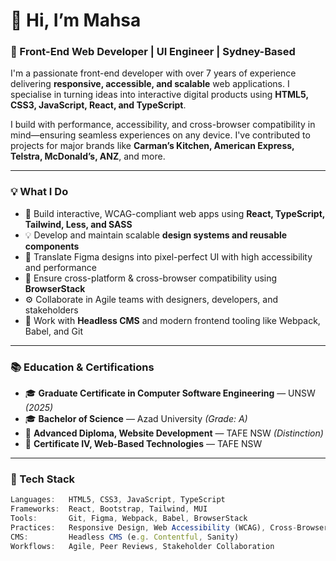 # 👋 Hi, I’m Mahsa

### 🎨 Front-End Web Developer | UI Engineer | Sydney-Based

I'm a passionate front-end developer with over 7 years of experience delivering **responsive, accessible, and scalable** web applications. I specialise in turning ideas into interactive digital products using **HTML5, CSS3, JavaScript, React, and TypeScript**.

I build with performance, accessibility, and cross-browser compatibility in mind—ensuring seamless experiences on any device. I've contributed to projects for major brands like **Carman’s Kitchen, American Express, Telstra, McDonald’s, ANZ**, and more.

---

### 💡 What I Do

- 🔧 Build interactive, WCAG-compliant web apps using **React, TypeScript, Tailwind, Less, and SASS**
- 💡 Develop and maintain scalable **design systems and reusable components**
- 🎨 Translate Figma designs into pixel-perfect UI with high accessibility and performance
- 📱 Ensure cross-platform & cross-browser compatibility using **BrowserStack**
- ⚙️ Collaborate in Agile teams with designers, developers, and stakeholders
- 🧠 Work with **Headless CMS** and modern frontend tooling like Webpack, Babel, and Git

---


### 📚 Education & Certifications

- 🎓 **Graduate Certificate in Computer Software Engineering** — UNSW *(2025)*
- 🎓 **Bachelor of Science** — Azad University *(Grade: A)*
- 📘 **Advanced Diploma, Website Development** — TAFE NSW *(Distinction)*
- 📘 **Certificate IV, Web-Based Technologies** — TAFE NSW

---

### 🧰 Tech Stack

```ts
Languages:   HTML5, CSS3, JavaScript, TypeScript
Frameworks:  React, Bootstrap, Tailwind, MUI
Tools:       Git, Figma, Webpack, Babel, BrowserStack
Practices:   Responsive Design, Web Accessibility (WCAG), Cross-Browser Testing
CMS:         Headless CMS (e.g. Contentful, Sanity)
Workflows:   Agile, Peer Reviews, Stakeholder Collaboration
